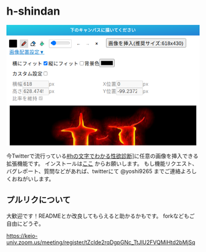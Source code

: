 # h-shindan
<p align="center">
  <img src="https://github.com/martian17/h-shindan/blob/main/app/images/screenshot.png?raw=true" alt="screenshot">
</p>
今Twitterで流行っている<a href="https://kuizy.net/sketch/120">#hの文字でわかる性欲診断]</a>に任意の画像を挿入できる拡張機能です。  
インストールは<a href="https://chrome.google.com/webstore/detail/h%E8%A8%BA%E6%96%AD%E7%94%BB%E5%83%8F%E6%8C%BF%E5%85%A5/milninlicoinldoplbnpegeeohnekphi?hl=en&authuser=0">ここ</a> からお願いします。  
もし機能リクエスト、バグレポート、質問などがあれば、twitterにて @yoshi9265 までご連絡よろしくおねがいします。  

## プルリクについて
大歓迎です！READMEとか改良してもらえると助かるかもです。
forkなどもご自由にどうぞ。


https://keio-univ.zoom.us/meeting/register/tZclde2rqDgpGNc_TtJlU2FVQMiHtd2bMjSq
